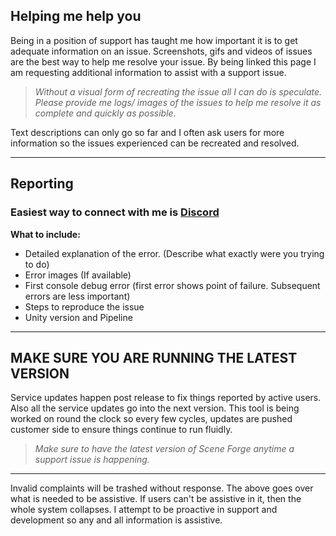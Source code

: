 ﻿
##  Helping me help you

Being in a position of support has taught me how important it is to get adequate information on an issue.
Screenshots, gifs and videos of issues are the best way to help me resolve your issue. By being linked this page I am requesting additional information to assist with a support issue.

> *Without a visual form of recreating the issue all I can do is speculate. Please provide me logs/ images of the issues to help me resolve it as complete and quickly as possible.*

Text descriptions can only go so far and I often ask users for more information so the issues experienced can be recreated and resolved.

---

## Reporting

### Easiest way to connect with me is [Discord](https://discord.gg/9rUWFx9vxh)

**What to include:**

- Detailed explanation of the error. (Describe what exactly were you trying to do) 
- Error images (If available)
- First console debug error (first error shows point of failure. Subsequent errors are less important)
- Steps to reproduce the issue
- Unity version and Pipeline

---

## MAKE SURE YOU ARE RUNNING THE LATEST VERSION

Service updates happen post release to fix things reported by active users. Also all the service updates go into the next version. This tool is being worked on round the clock so every few cycles, updates are pushed customer side to ensure things continue to run fluidly.

> *Make sure to have the latest version of Scene Forge anytime a support issue is happening.*

---
Invalid complaints will be trashed without response. The above goes over what is needed to be assistive. If users can't be assistive in it, then the whole system collapses. I attempt to be proactive in support and development so any and all information is assistive.



